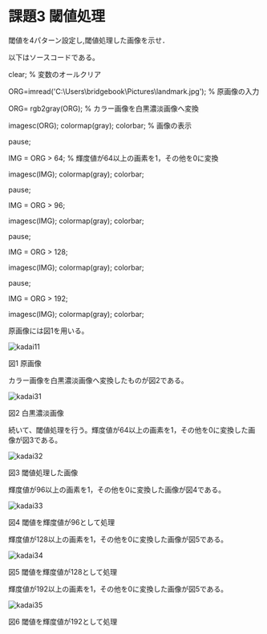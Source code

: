 # 課題3 閾値処理

閾値を4パターン設定し,閾値処理した画像を示せ．

以下はソースコードである。

clear; % 変数のオールクリア


ORG=imread('C:\Users\bridgebook\Pictures\landmark.jpg'); % 原画像の入力

ORG= rgb2gray(ORG); % カラー画像を白黒濃淡画像へ変換



imagesc(ORG); colormap(gray); colorbar; % 画像の表示

pause;


IMG = ORG > 64; % 輝度値が64以上の画素を1，その他を0に変換

imagesc(IMG); colormap(gray); colorbar;

pause;


IMG = ORG > 96;

imagesc(IMG); colormap(gray); colorbar;

pause;


IMG = ORG > 128;

imagesc(IMG); colormap(gray); colorbar;

pause;


IMG = ORG > 192;

imagesc(IMG); colormap(gray); colorbar;


原画像には図1を用いる。

![kadai11](https://user-images.githubusercontent.com/35340807/34903547-2190a0fe-f877-11e7-8a4c-f1ff2ba06166.png)

図1 原画像

カラー画像を白黒濃淡画像へ変換したものが図2である。

![kadai31](https://user-images.githubusercontent.com/35340807/34903549-27ab07b8-f877-11e7-8754-dc9e365ba5d2.PNG)

図2 白黒濃淡画像

続いて、閾値処理を行う。輝度値が64以上の画素を1，その他を0に変換した画像が図3である。

![kadai32](https://user-images.githubusercontent.com/35340807/34903550-27d1e1bc-f877-11e7-9f50-ce99b91da413.PNG)

図3 閾値処理した画像

輝度値が96以上の画素を1，その他を0に変換した画像が図4である。

![kadai33](https://user-images.githubusercontent.com/35340807/34903551-27f95332-f877-11e7-843e-3876924c4909.PNG)

図4 閾値を輝度値が96として処理

輝度値が128以上の画素を1，その他を0に変換した画像が図5である。

![kadai34](https://user-images.githubusercontent.com/35340807/34903552-2820fa72-f877-11e7-9546-b55ca3584242.PNG)

図5 閾値を輝度値が128として処理

輝度値が192以上の画素を1，その他を0に変換した画像が図5である。

![kadai35](https://user-images.githubusercontent.com/35340807/34903553-2848e73a-f877-11e7-992d-02a1ffefaaf9.PNG)

図6 閾値を輝度値が192として処理

